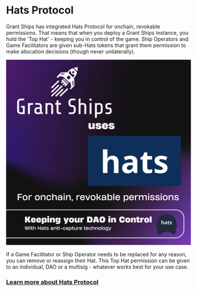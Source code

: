 # Hats Protocol

Grant Ships has integrated Hats Protocol for onchain, revokable permissions. That means that when you deploy a Grant Ships instance, you hold the 'Top Hat' - keeping you in control of the game. Ship Operators and Game Facilitators are given sub-Hats tokens that grant them permission to make allocation decisions (though never unilaterally).

![](/public/hats.png)

If a Game Facilitator or Ship Operator needs to be replaced for any reason, you can remove or reassign their Hat. This Top Hat permission can be given to an individual, DAO or a multisig - whatever works best for your use case.

### [Learn more about Hats Protocol](https://docs.hatsprotocol.xyz/)
